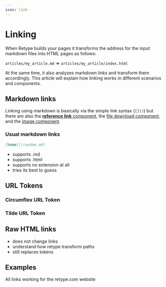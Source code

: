 ```yaml
---
icon: link
---
```


# Linking

When Retype builds your pages it transforms the address for the input markdown files into HTML pages as follows:

`articles/my_article.md` => `articles/my_article/index.html`

At the same time, it also analyzes markdown links and transform them accordingly. This article will explain how linking works in different scenarios and components.

## Markdown links

Linking using markdown is basically via the simple link syntax (`[]()`) but there are also the [**reference link** component](/components/reference-link.md), the [file download component](/components/file-download.md), and the [image component](/components/image.md).

### Usual markdown links

```md
[home](/readme.md)
```

- supports .md
- supports .html
- supports no extension at all
- tries its best to guess

## URL Tokens

### Circumflex URL Token

### Tilde URL Token

## Raw HTML links

- does not change links
- understand how retype transform paths
- still replaces tokens

## Examples

All links working for the retype.com website